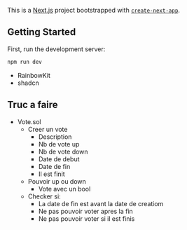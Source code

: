 This is a [Next.js](https://nextjs.org) project bootstrapped with [`create-next-app`](https://nextjs.org/docs/app/api-reference/cli/create-next-app).

## Getting Started

First, run the development server:

```bash
npm run dev
```

* RainbowKit
* shadcn

## Truc a faire

* Vote.sol
	* Creer un vote
		* Description
		* Nb de vote up
		* Nb de vote down
		* Date de debut
		* Date de fin
		* Il est finit
	* Pouvoir up ou down
		* Vote avec un bool
	* Checker si:
		* La date de fin est avant la date de creatiom
		* Ne pas pouvoir voter apres la fin
		* Ne pas pouvoir voter si il est finis

